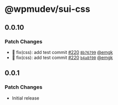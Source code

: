 # @wpmudev/sui-css

## 0.0.10

### Patch Changes

- 🐛 fix(css): add test commit
  [#220](https://github.com/wpmudev/sui-react/pull/220)
  [`8b76799`](https://github.com/wpmudev/sui-react/commit/8b767994531c29934be1149eeb407d16bcc9cb3c)
  [@emgk](https://github.com/emgk)
- 🐛 fix(css): add test commit
  [#220](https://github.com/wpmudev/sui-react/pull/220)
  [`b4a8f00`](https://github.com/wpmudev/sui-react/commit/b4a8f00e22318d1611ab13c27acd438c03fa7279)
  [@emgk](https://github.com/emgk)

## 0.0.1

### Patch Changes

- Initial release
